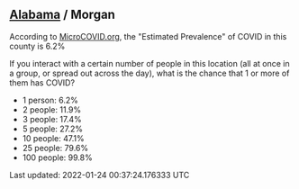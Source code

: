
## [Alabama](/united-states/alabama) / Morgan

According to [MicroCOVID.org](http://microcovid.org),
the "Estimated Prevalence" of COVID in this county is 6.2%

If you interact with a certain number of people in this location
(all at once in a group, or spread out across the day), what is the chance that
1 or more of them has COVID?

- 1 person: 6.2%
- 2 people: 11.9%
- 3 people: 17.4%
- 5 people: 27.2%
- 10 people: 47.1%
- 25 people: 79.6%
- 100 people: 99.8%

Last updated: 2022-01-24 00:37:24.176333 UTC
